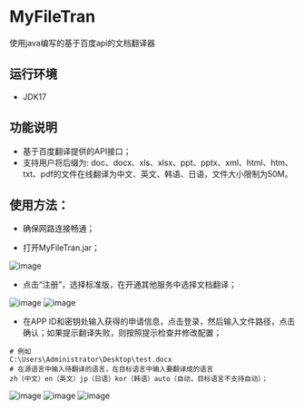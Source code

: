 # MyFileTran

使用java编写的基于百度api的文档翻译器

## 运行环境

- JDK17

## 功能说明

- 基于百度翻译提供的API接口；
- 支持用户将后缀为: doc、docx、xls、xlsx、ppt、pptx、xml、html、htm、txt、pdf的文件在线翻译为中文、英文、韩语、日语，文件大小限制为50M。

## 使用方法：

- 确保网路连接畅通；
	
- 打开MyFileTran.jar；
	
![image](https://user-images.githubusercontent.com/81380030/194013694-2edc9828-a778-4aa7-960a-1c8756c75645.png)

- 点击“注册”，选择标准版，在开通其他服务中选择文档翻译；
	
![image](https://user-images.githubusercontent.com/81380030/194013730-bd53586d-c4ec-444e-93e6-4a0de85d1797.png)
![image](https://user-images.githubusercontent.com/81380030/194013750-5a63bcc4-61e1-42b7-862e-f1a7e5581a06.png)

- 在APP ID和密钥处输入获得的申请信息，点击登录，然后输入文件路径，点击确认；如果提示翻译失败，则按照提示检查并修改配置；
``` 
# 例如
C:\Users\Administrator\Desktop\test.docx
# 在源语言中输入待翻译的语言，在目标语言中输入要翻译成的语言
zh（中文）en（英文）jp（日语）kor（韩语）auto（自动，目标语言不支持自动）；
```	
![image](https://user-images.githubusercontent.com/81380030/194013782-32601916-a396-40cd-b9b2-18908bd90dc3.png)
![image](https://user-images.githubusercontent.com/81380030/194013850-518a4400-62d6-4a1d-a7df-c3cb84bedcfe.png)
![image](https://user-images.githubusercontent.com/81380030/194013920-7fcc6e7e-6ebe-49e8-a339-21b55a628a4b.png)

